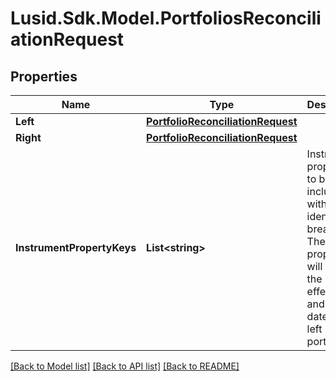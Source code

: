 # Lusid.Sdk.Model.PortfoliosReconciliationRequest

## Properties

Name | Type | Description | Notes
------------ | ------------- | ------------- | -------------
**Left** | [**PortfolioReconciliationRequest**](PortfolioReconciliationRequest.md) |  | 
**Right** | [**PortfolioReconciliationRequest**](PortfolioReconciliationRequest.md) |  | 
**InstrumentPropertyKeys** | **List&lt;string&gt;** | Instrument properties to be included with any identified breaks. These properties will be in the effective and AsAt dates of the left portfolio | 

[[Back to Model list]](../README.md#documentation-for-models) [[Back to API list]](../README.md#documentation-for-api-endpoints) [[Back to README]](../README.md)

